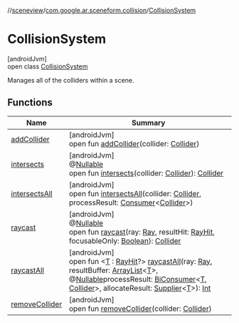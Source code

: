 //[sceneview](../../../index.md)/[com.google.ar.sceneform.collision](../index.md)/[CollisionSystem](index.md)

# CollisionSystem

[androidJvm]\
open class [CollisionSystem](index.md)

Manages all of the colliders within a scene.

## Functions

| Name | Summary |
|---|---|
| [addCollider](add-collider.md) | [androidJvm]<br>open fun [addCollider](add-collider.md)(collider: [Collider](../-collider/index.md)) |
| [intersects](intersects.md) | [androidJvm]<br>@[Nullable](https://developer.android.com/reference/kotlin/androidx/annotation/Nullable.html)<br>open fun [intersects](intersects.md)(collider: [Collider](../-collider/index.md)): [Collider](../-collider/index.md) |
| [intersectsAll](intersects-all.md) | [androidJvm]<br>open fun [intersectsAll](intersects-all.md)(collider: [Collider](../-collider/index.md), processResult: [Consumer](https://developer.android.com/reference/kotlin/java/util/function/Consumer.html)&lt;[Collider](../-collider/index.md)&gt;) |
| [raycast](raycast.md) | [androidJvm]<br>@[Nullable](https://developer.android.com/reference/kotlin/androidx/annotation/Nullable.html)<br>open fun [raycast](raycast.md)(ray: [Ray](../-ray/index.md), resultHit: [RayHit](../-ray-hit/index.md), focusableOnly: [Boolean](https://kotlinlang.org/api/latest/jvm/stdlib/kotlin/-boolean/index.html)): [Collider](../-collider/index.md) |
| [raycastAll](raycast-all.md) | [androidJvm]<br>open fun &lt;[T](raycast-all.md) : [RayHit](../-ray-hit/index.md)?&gt; [raycastAll](raycast-all.md)(ray: [Ray](../-ray/index.md), resultBuffer: [ArrayList](https://developer.android.com/reference/kotlin/java/util/ArrayList.html)&lt;[T](../../com.google.ar.sceneform.resources/-resource-registry/index.md)&gt;, @[Nullable](https://developer.android.com/reference/kotlin/androidx/annotation/Nullable.html)processResult: [BiConsumer](https://developer.android.com/reference/kotlin/java/util/function/BiConsumer.html)&lt;[T](../../com.google.ar.sceneform.resources/-resource-registry/index.md), [Collider](../-collider/index.md)&gt;, allocateResult: [Supplier](https://developer.android.com/reference/kotlin/java/util/function/Supplier.html)&lt;[T](../../com.google.ar.sceneform.resources/-resource-registry/index.md)&gt;): [Int](https://kotlinlang.org/api/latest/jvm/stdlib/kotlin/-int/index.html) |
| [removeCollider](remove-collider.md) | [androidJvm]<br>open fun [removeCollider](remove-collider.md)(collider: [Collider](../-collider/index.md)) |
